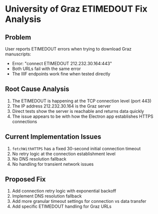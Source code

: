 # University of Graz ETIMEDOUT Fix Analysis

## Problem
User reports ETIMEDOUT errors when trying to download Graz manuscripts:
- Error: "connect ETIMEDOUT 212.232.30.164:443"
- Both URLs fail with the same error
- The IIIF endpoints work fine when tested directly

## Root Cause Analysis
1. The ETIMEDOUT is happening at the TCP connection level (port 443)
2. The IP address 212.232.30.164 is the Graz server
3. Direct tests show the server is reachable and returns data quickly
4. The issue appears to be with how the Electron app establishes HTTPS connections

## Current Implementation Issues
1. `fetchWithHTTPS` has a fixed 30-second initial connection timeout
2. No retry logic at the connection establishment level
3. No DNS resolution fallback
4. No handling for transient network issues

## Proposed Fix
1. Add connection retry logic with exponential backoff
2. Implement DNS resolution fallback
3. Add more granular timeout settings for connection vs data transfer
4. Add specific ETIMEDOUT handling for Graz URLs